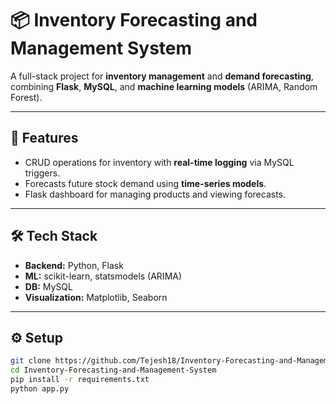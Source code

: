 # 📦 Inventory Forecasting and Management System

A full-stack project for **inventory management** and **demand forecasting**, combining **Flask**, **MySQL**, and **machine learning models** (ARIMA, Random Forest).

---

## 🚀 Features
- CRUD operations for inventory with **real-time logging** via MySQL triggers.  
- Forecasts future stock demand using **time-series models**.  
- Flask dashboard for managing products and viewing forecasts.  

---

## 🛠 Tech Stack
- **Backend:** Python, Flask  
- **ML:** scikit-learn, statsmodels (ARIMA)  
- **DB:** MySQL  
- **Visualization:** Matplotlib, Seaborn  

---

## ⚙️ Setup
```bash
git clone https://github.com/Tejesh18/Inventory-Forecasting-and-Management-System.git
cd Inventory-Forecasting-and-Management-System
pip install -r requirements.txt
python app.py
